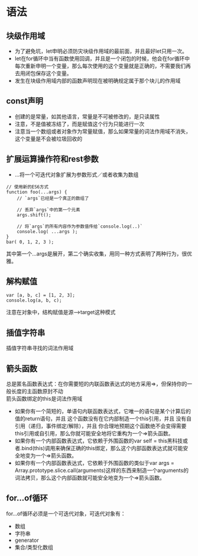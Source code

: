 # 语法

## 块级作用域
- 为了避免坑，let申明必须防灾块级作用域的最前面，并且最好let只用一次。
- let在for循环中当有函数使用回调，并且是一个闭包的时候，他会在for循环中每次重新申明一个变量，那么每次使用的这个变量就是正确的，不需要我们再去用闭包保存这个变量。
- 发生在块级作用域内部的函数声明现在被明确规定属于那个块儿的作用域

## const声明
- 创建的是常量，如其他语言，常量是不可被修改的，是只读属性
- 注意，不是值被冻结了，而是赋值这个行为只能进行一次
- 注意当一个数组或者对象作为常量赋值，那么如果常量的词法作用域不消失，这个变量是不会被垃圾回收的

## 扩展运算操作符和rest参数
- ...将一个可迭代对象扩展为参数形式／或者收集为数组

```
// 使用新的ES6方式
function foo(...args) {
	// `args`已经是一个真正的数组了

	// 丢弃`args`中的第一个元素
	args.shift();

	// 将`args`的所有内容作为参数值传给`console.log(..)`
	console.log( ...args );
}
bar( 0, 1, 2, 3 );
```
其中第一个...args是展开，第二个确实收集，用同一种方式表明了两种行为，很优雅。

## 解构赋值
```
var [a, b, c] = [1, 2, 3];
console.log(a, b, c);
```
注意在对象中，结构赋值是源-->target这种模式

## 插值字符串
插值字符串寻找的词法作用域

## 箭头函数
总是匿名函数表达式：在你需要短的内联函数表达式的地方采用=>，但保持你的一般长度的主函数原封不动  
箭头函数绑定的this是词法作用域
- 如果你有一个简短的，单语句内联函数表达式，它唯一的语句是某个计算后的值的return语句，并且 这个函数没有在它内部制造一个this引用，并且 没有自引用（递归，事件绑定/解除），并且 你合理地预期这个函数绝不会变得需要this引用或自引用，那么你就可能安全地将它重构为一个=>箭头函数。
- 如果你有一个内部函数表达式，它依赖于外围函数的var self = this黑科技或者.bind(this)调用来确保正确的this绑定，那么这个内部函数表达式就可能安全地变为一个=>箭头函数。
- 如果你有一个内部函数表达式，它依赖于外围函数的类似于var args = Array.prototype.slice.call(arguments)这样的东西来制造一个arguments的词法拷贝，那么这个内部函数就可能安全地变为一个=>箭头函数。

## for...of循环
for...of循环必须是一个可迭代对象，可迭代对象有：
- 数组
- 字符串
- generator
- 集合/类型化数组

